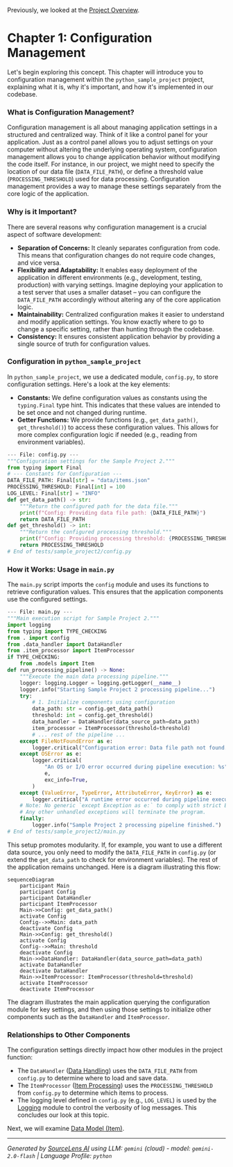 Previously, we looked at the [Project Overview](index.md).

# Chapter 1: Configuration Management
Let's begin exploring this concept. This chapter will introduce you to configuration management within the `python_sample_project` project, explaining what it is, why it's important, and how it's implemented in our codebase.
### What is Configuration Management?
Configuration management is all about managing application settings in a structured and centralized way. Think of it like a control panel for your application. Just as a control panel allows you to adjust settings on your computer without altering the underlying operating system, configuration management allows you to change application behavior without modifying the code itself.
For instance, in our project, we might need to specify the location of our data file (`DATA_FILE_PATH`), or define a threshold value (`PROCESSING_THRESHOLD`) used for data processing. Configuration management provides a way to manage these settings separately from the core logic of the application.
### Why is it Important?
There are several reasons why configuration management is a crucial aspect of software development:
*   **Separation of Concerns:** It cleanly separates configuration from code. This means that configuration changes do not require code changes, and vice versa.
*   **Flexibility and Adaptability:** It enables easy deployment of the application in different environments (e.g., development, testing, production) with varying settings.  Imagine deploying your application to a test server that uses a smaller dataset – you can configure the `DATA_FILE_PATH` accordingly without altering any of the core application logic.
*   **Maintainability:** Centralized configuration makes it easier to understand and modify application settings.  You know exactly where to go to change a specific setting, rather than hunting through the codebase.
*   **Consistency:** It ensures consistent application behavior by providing a single source of truth for configuration values.
### Configuration in `python_sample_project`
In `python_sample_project`, we use a dedicated module, `config.py`, to store configuration settings.
Here's a look at the key elements:
*   **Constants:** We define configuration values as constants using the `typing.Final` type hint. This indicates that these values are intended to be set once and not changed during runtime.
*   **Getter Functions:**  We provide functions (e.g., `get_data_path()`, `get_threshold()`) to access these configuration values. This allows for more complex configuration logic if needed (e.g., reading from environment variables).
```python
--- File: config.py ---
"""Configuration settings for the Sample Project 2."""
from typing import Final
# --- Constants for Configuration ---
DATA_FILE_PATH: Final[str] = "data/items.json"
PROCESSING_THRESHOLD: Final[int] = 100
LOG_LEVEL: Final[str] = "INFO"
def get_data_path() -> str:
    """Return the configured path for the data file."""
    print(f"Config: Providing data file path: {DATA_FILE_PATH}")
    return DATA_FILE_PATH
def get_threshold() -> int:
    """Return the configured processing threshold."""
    print(f"Config: Providing processing threshold: {PROCESSING_THRESHOLD}")
    return PROCESSING_THRESHOLD
# End of tests/sample_project2/config.py
```
### How it Works: Usage in `main.py`
The `main.py` script imports the `config` module and uses its functions to retrieve configuration values. This ensures that the application components use the configured settings.
```python
--- File: main.py ---
"""Main execution script for Sample Project 2."""
import logging
from typing import TYPE_CHECKING
from . import config
from .data_handler import DataHandler
from .item_processor import ItemProcessor
if TYPE_CHECKING:
    from .models import Item
def run_processing_pipeline() -> None:
    """Execute the main data processing pipeline."""
    logger: logging.Logger = logging.getLogger(__name__)
    logger.info("Starting Sample Project 2 processing pipeline...")
    try:
        # 1. Initialize components using configuration
        data_path: str = config.get_data_path()
        threshold: int = config.get_threshold()
        data_handler = DataHandler(data_source_path=data_path)
        item_processor = ItemProcessor(threshold=threshold)
        # ... rest of the pipeline ...
    except FileNotFoundError as e:
        logger.critical("Configuration error: Data file path not found. %s", e, exc_info=True)
    except OSError as e:
        logger.critical(
            "An OS or I/O error occurred during pipeline execution: %s",
            e,
            exc_info=True,
        )
    except (ValueError, TypeError, AttributeError, KeyError) as e:
        logger.critical("A runtime error occurred during pipeline execution: %s", e, exc_info=True)
    # Note: No generic `except Exception as e:` to comply with strict BLE001.
    # Any other unhandled exceptions will terminate the program.
    finally:
        logger.info("Sample Project 2 processing pipeline finished.")
# End of tests/sample_project2/main.py
```
This setup promotes modularity.  If, for example, you want to use a different data source, you only need to modify the `DATA_FILE_PATH` in `config.py` (or extend the `get_data_path` to check for environment variables). The rest of the application remains unchanged.
Here is a diagram illustrating this flow:
```mermaid
sequenceDiagram
    participant Main
    participant Config
    participant DataHandler
    participant ItemProcessor
    Main->>Config: get_data_path()
    activate Config
    Config-->>Main: data_path
    deactivate Config
    Main->>Config: get_threshold()
    activate Config
    Config-->>Main: threshold
    deactivate Config
    Main->>DataHandler: DataHandler(data_source_path=data_path)
    activate DataHandler
    deactivate DataHandler
    Main->>ItemProcessor: ItemProcessor(threshold=threshold)
    activate ItemProcessor
    deactivate ItemProcessor
```
The diagram illustrates the main application querying the configuration module for key settings, and then using those settings to initialize other components such as the `DataHandler` and `ItemProcessor`.
### Relationships to Other Components
The configuration settings directly impact how other modules in the project function:
*   The `DataHandler` ([Data Handling](03_data-handling.md)) uses the `DATA_FILE_PATH` from `config.py` to determine where to load and save data.
*   The `ItemProcessor` ([Item Processing](04_item-processing.md)) uses the `PROCESSING_THRESHOLD` from `config.py` to determine which items to process.
*   The logging level defined in `config.py` (e.g., `LOG_LEVEL`) is used by the [Logging](05_logging.md) module to control the verbosity of log messages.
This concludes our look at this topic.

Next, we will examine [Data Model (Item)](02_data-model-item.md).


---

*Generated by [SourceLens AI](https://github.com/darijo2yahoocom/sourceLensAI) using LLM: `gemini` (cloud) - model: `gemini-2.0-flash` | Language Profile: `python`*